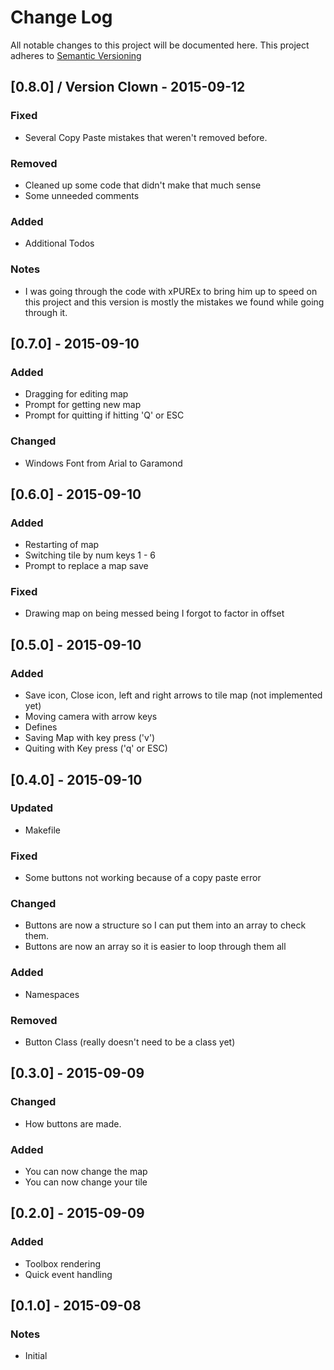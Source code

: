 # Change Log

All notable changes to this project will be documented here.
This project adheres to [Semantic Versioning](http://semver.org/)

## [0.8.0] / Version Clown - 2015-09-12
### Fixed
* Several Copy Paste mistakes that weren't removed before.

### Removed
* Cleaned up some code that didn't make that much sense
* Some unneeded comments

### Added
* Additional Todos

### Notes
* I was going through the code with xPUREx to bring him up to speed on this project and this version is mostly
 the mistakes we found while going through it.


## [0.7.0] - 2015-09-10
### Added
* Dragging for editing map
* Prompt for getting new map
* Prompt for quitting if hitting 'Q' or ESC

### Changed
* Windows Font from Arial to Garamond


## [0.6.0] - 2015-09-10
### Added
* Restarting of map
* Switching tile by num keys 1 - 6
* Prompt to replace a map save

### Fixed
* Drawing map on being messed being I forgot to factor in offset


## [0.5.0] - 2015-09-10
### Added
* Save icon, Close icon, left and right arrows to tile map (not implemented yet)
* Moving camera with arrow keys
* Defines
* Saving Map with key press ('v')
* Quiting with Key press ('q' or ESC)


## [0.4.0] - 2015-09-10
### Updated
* Makefile

### Fixed
* Some buttons not working because of a copy paste error

### Changed
* Buttons are now a structure so I can put them into an array to check them.
* Buttons are now an array so it is easier to loop through them all

### Added
* Namespaces

### Removed
* Button Class (really doesn't need to be a class yet)


## [0.3.0] - 2015-09-09
### Changed
* How buttons are made.

### Added
* You can now change the map
* You can now change your tile


## [0.2.0] - 2015-09-09
### Added
* Toolbox rendering
* Quick event handling


## [0.1.0] - 2015-09-08
### Notes
* Initial
